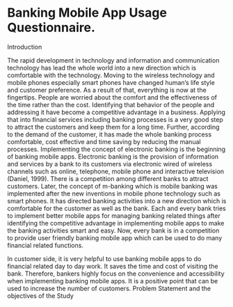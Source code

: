 # Banking Mobile App Usage Questionnaire.

Introduction

The rapid development in technology and information and communication technology has lead the whole world into a new direction which is comfortable with the technology. Moving to the wireless technology and mobile phones especially smart phones have changed human’s life style and customer preference. As a result of that, everything is now at the fingertips. People are worried about the comfort and the effectiveness of the time rather than the cost. Identifying that behavior of the people and addressing it have become a competitive advantage in a business. Applying that into financial services including banking processes is a very good step to attract the customers and keep them for a long time. Further, according to the demand of the customer, it has made the whole banking process comfortable, cost effective and time saving by reducing the manual processes.
Implementing the concept of electronic banking is the beginning of banking mobile apps. Electronic banking is the provision of information and services by a bank to its customers via electronic wired of wireless channels such as online, telephone, mobile phone and interactive television (Daniel, 1999). There is a competition among different banks to attract customers. Later, the concept of m-banking which is mobile banking was implemented after the new inventions in mobile phone technology such as smart phones. It has directed banking activities into a new direction which is comfortable for the customer as well as the bank. 
Each and every bank tries to implement better mobile apps for managing banking related things after identifying the competitive advantage in implementing mobile apps to make the banking activities smart and easy. Now, every bank is in a competition to provide user friendly banking mobile app which can be used to do many financial related functions.
 
In customer side, it is very helpful to use banking mobile apps to do financial related day to day work. It saves the time and cost of visiting the bank. Therefore, bankers highly focus on the convenience and accessibility when implementing banking mobile apps. It is a positive point that can be used to increase the number of customers.
Problem Statement and the objectives of the Study

